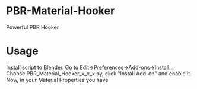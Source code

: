 # PBR-Material-Hooker
Powerful PBR Hooker
# Usage
Install script to Blender. Go to Edit->Preferences->Add-ons->Install... 
Choose PBR_Material_Hooker_x_x_x.py, click "Install Add-on" and enable it.
Now, in your Material Properties you have 
